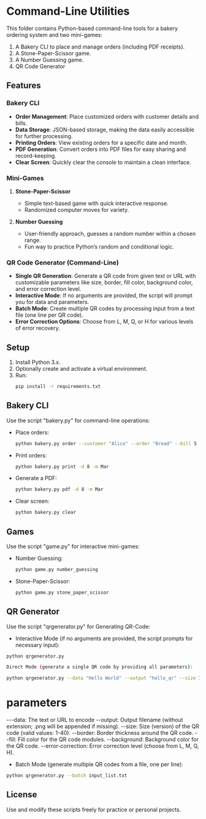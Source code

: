 # Command-Line Utilities

This folder contains Python-based command-line tools for a bakery ordering system and two mini-games:  
1. A Bakery CLI to place and manage orders (including PDF receipts).  
2. A Stone-Paper-Scissor game.  
3. A Number Guessing game.
4. QR Code Generator

## Features

### Bakery CLI
- **Order Management**: Place customized orders with customer details and bills.  
- **Data Storage**: JSON-based storage, making the data easily accessible for further processing.  
- **Printing Orders**: View existing orders for a specific date and month.  
- **PDF Generation**: Convert orders into PDF files for easy sharing and record-keeping.  
- **Clear Screen**: Quickly clear the console to maintain a clean interface.

### Mini-Games
1. **Stone-Paper-Scissor**  
   - Simple text-based game with quick interactive response.  
   - Randomized computer moves for variety.  

2. **Number Guessing**  
   - User-friendly approach, guesses a random number within a chosen range.  
   - Fun way to practice Python’s random and conditional logic.

### QR Code Generator (Command-Line)
- **Single QR Generation**: Generate a QR code from given text or URL with customizable parameters like size, border, fill color, background color, and error correction level.
- **Interactive Mode**: If no arguments are provided, the script will prompt you for data and parameters.
- **Batch Mode**: Create multiple QR codes by processing input from a text file (one line per QR code).
- **Error Correction Options**: Choose from L, M, Q, or H for various levels of error recovery.

## Setup
1. Install Python 3.x.  
2. Optionally create and activate a virtual environment.  
3. Run:
   ```bash
   pip install -r requirements.txt
   ```

## Bakery CLI
Use the script "bakery.py" for command-line operations:
- Place orders:  
  ```sh
  python bakery.py order --customer "Alice" --order "Bread" --bill 5
  ```  
- Print orders:  
  ```sh
  python bakery.py print -d 8 -m Mar
  ```  
- Generate a PDF:  
  ```sh
  python bakery.py pdf -d 8 -m Mar
  ```  
- Clear screen:  
  ```sh
  python bakery.py clear
  ```

## Games
Use the script "game.py" for interactive mini-games:
- Number Guessing:
  ```sh
  python game.py number_guessing
  ```
- Stone-Paper-Scissor:
  ```sh
  python game.py stone_paper_scissor
  ```


## QR Generator
Use the script "qrgenerator.py" for Generating QR-Code:
- Interactive Mode (if no arguments are provided, the script prompts for necessary input):
 ```sh
 python qrgenerator.py
 ```
 ```sh
 Direct Mode (generate a single QR code by providing all parameters):
 ```
 ```sh
 python qrgenerator.py --data "Hello World" --output "hello_qr" --size 10 --border 4 --fill "black" --background "white" --error-correction "H"
 ```

 # parameters
  ---data: The text or URL to encode
  --output: Output filename (without extension; .png will be appended if missing).
  --size: Size (version) of the QR code (valid values: 1-40).
  --border: Border thickness around the QR code.
  --fill: Fill color for the QR code modules.
  --background: Background color for the QR code.
  --error-correction: Error correction level (choose from L, M, Q, H).

- Batch Mode (generate multiple QR codes from a file, one per line):
```sh
python qrgenerator.py --batch input_list.txt
```


## License
Use and modify these scripts freely for practice or personal projects.
```